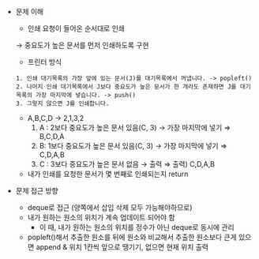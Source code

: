 - 문제 이해
    - 인쇄 요청이 들어온 순서대로 인쇄
    
    → 중요도가 높은 문서를 먼저 인쇄하도록 구현
    
    - 프린터 방식
    
    ```
    1. 인쇄 대기목록의 가장 앞에 있는 문서(J)를 대기목록에서 꺼냅니다. -> popleft()
    2. 나머지 인쇄 대기목록에서 J보다 중요도가 높은 문서가 한 개라도 존재하면 J를 대기목록의 가장 마지막에 넣습니다. -> push()
    3. 그렇지 않으면 J를 인쇄합니다.
    ```
    
    - A,B,C,D → 2,1,3,2
        1. A : 2보다 중요도가 높은 문서 있음(C, 3) → 가장 마지막에 넣기
        ⇒ B,C,D,A
        2. B: 1보다 중요도가 높은 문서 있음(C, 3) → 가장 마지막에 넣기
        ⇒ C,D,A,B
        3. C : 3보다 중요도가 높은 문서 없음 → 출력
        ⇒ 출력) C,D,A,B
    - 내가 인쇄를 요청한 문서가 몇 번째로 인쇄되는지 return

- 문제 접근 방향
    - deque로 접근 (양쪽에서 삽입 삭제 모두 가능해야하므로)
    - 내가 원하는 원소의 위치가 계속 업데이트 되어야 함
        - 이 때, 내가 원하는 원소의 위치를 정수가 아닌 deque로 동시에 관리
    - popleft()해서 추출한 원소를 뒤에 원소와 비교해서 추출한 원소보다 큰게 있으면 append & 위치 1칸씩 앞으로 땡기기, 없으면 현재 위치 출력
